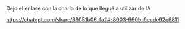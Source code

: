 Dejo el enlase con la charla de lo que llegué a utilizar de IA

https://chatgpt.com/share/69051b06-fa24-8003-960b-9ecde92c6811
